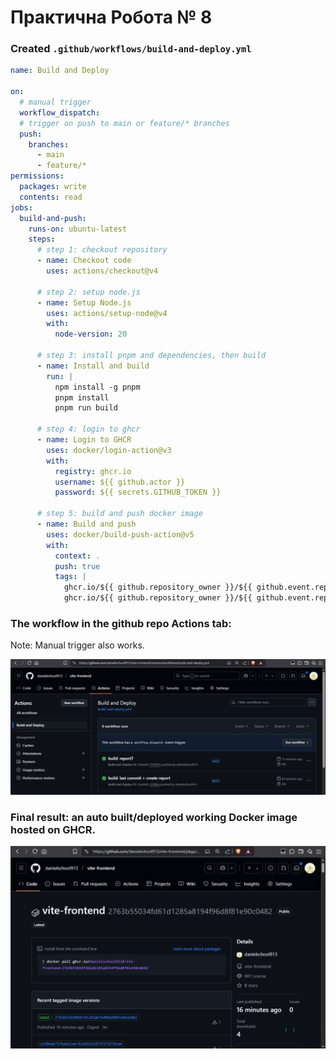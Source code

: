 # Практична Робота № 8

### Created `.github/workflows/build-and-deploy.yml`

```yaml
name: Build and Deploy

on:
  # manual trigger
  workflow_dispatch:
  # trigger on push to main or feature/* branches
  push:
    branches:
      - main
      - feature/*
permissions:
  packages: write
  contents: read
jobs:
  build-and-push:
    runs-on: ubuntu-latest
    steps:
      # step 1: checkout repository
      - name: Checkout code
        uses: actions/checkout@v4

      # step 2: setup node.js
      - name: Setup Node.js
        uses: actions/setup-node@v4
        with:
          node-version: 20

      # step 3: install pnpm and dependencies, then build
      - name: Install and build
        run: |
          npm install -g pnpm
          pnpm install
          pnpm run build

      # step 4: login to ghcr
      - name: Login to GHCR
        uses: docker/login-action@v3
        with:
          registry: ghcr.io
          username: ${{ github.actor }}
          password: ${{ secrets.GITHUB_TOKEN }}

      # step 5: build and push docker image
      - name: Build and push
        uses: docker/build-push-action@v5
        with:
          context: .
          push: true
          tags: |
            ghcr.io/${{ github.repository_owner }}/${{ github.event.repository.name }}:latest
            ghcr.io/${{ github.repository_owner }}/${{ github.event.repository.name }}:${{ github.sha }}
```

### The workflow in the github repo Actions tab:

Note: Manual trigger also works.

![img_13.png](img_13.png)

### Final result: an auto built/deployed working Docker image hosted on GHCR.

![img_14.png](img_14.png)

